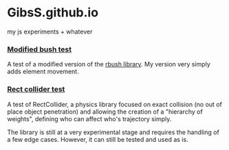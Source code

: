 # GibsS.github.io
my js experiments + whatever

### [Modified bush test](https://gibss.github.io/test/rbush)

A test of a modified version of the [rbush library](https://github.com/mourner/rbush). My version very simply adds element movement.

### [Rect collider test](https://gibss.github.io/test/rectCollider/)

A test of RectCollider, a physics library focused on exact collision (no out of place object penetration) and allowing the creation of a "hierarchy of weights", defining who can affect who's trajectory simply.

The library is still at a very experimental stage and requires the handling of a few edge cases. However, it can still be tested and used as is.
